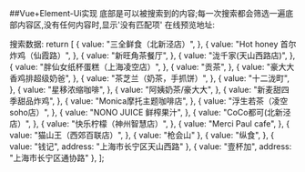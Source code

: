 ##Vue+Element-Ui实现
底部是可以被搜索到的内容;每一次搜索都会筛选一遍底部内容区,没有任何内容时,显示'没有匹配项'
在线预览地址:


搜索数据:
 return [
{
    value: "三全鲜食（北新泾店）",
},
{
    value: "Hot honey 首尔炸鸡（仙霞路）",
},
{
    value: "新旺角茶餐厅",
},
{
    value: "泷千家(天山西路店)",
},
{
    value: "胖仙女纸杯蛋糕（上海凌空店）",
},
{
    value: "贡茶",
},
{
    value: "豪大大香鸡排超级奶爸",
},
{
    value: "茶芝兰（奶茶，手抓饼）",
},
{
    value: "十二泷町",
},
{
    value: "星移浓缩咖啡",
},
{
    value: "阿姨奶茶/豪大大",
},
{
    value: "新麦甜四季甜品炸鸡",
},
{
    value: "Monica摩托主题咖啡店",
},
{
    value: "浮生若茶（凌空soho店）",
},
{
    value: "NONO JUICE  鲜榨果汁",
},
{
    value: "CoCo都可(北新泾店）",
},
{
    value: "快乐柠檬（神州智慧店）",
},
{
    value: "Merci Paul cafe",
},
{
    value: "猫山王（西郊百联店）",
},
{ value: "枪会山" },
{
    value: "纵食",
},
{ value: "钱记", address: "上海市长宁区天山西路" },
{ value: "壹杯加", address: "上海市长宁区通协路" },
                        ];